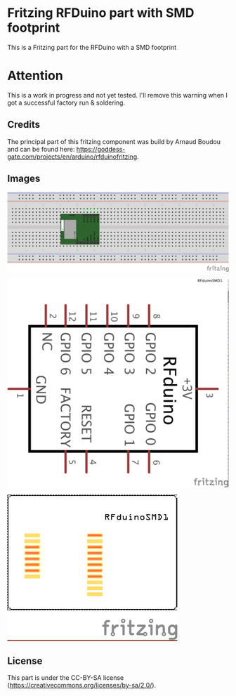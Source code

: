 # Fritzing RFDuino part with SMD footprint
This is a Fritzing part for the RFDuino with a SMD footprint


# Attention
This is a work in progress and not yet tested. I'll remove this warning when I got a successful factory run & soldering.


Credits
-------
The principal part of this fritzing component was build by Arnaud Boudou and can be found here: https://goddess-gate.com/projects/en/arduino/rfduinofritzing.


Images
------

![alt tag](https://raw.githubusercontent.com/felixkosmalla/rfduino-smd/master/images/breadboard.png)

![alt tag](https://raw.githubusercontent.com/felixkosmalla/rfduino-smd/master/images/schema.png)

![alt tag](https://raw.githubusercontent.com/felixkosmalla/rfduino-smd/master/images/pcb.png)





License
-------
This part is under the CC-BY-SA license (https://creativecommons.org/licenses/by-sa/2.0/).

